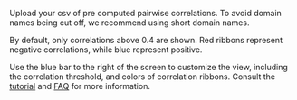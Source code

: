Upload your csv of pre computed pairwise correlations. To avoid domain names being cut off, we recommend using short domain names. 

By default, only correlations above 0.4 are shown. Red ribbons represent negative correlations, while blue represent positive. 

Use the blue bar to the right of the screen to customize the view, including the correlation threshold, and colors of correlation ribbons. Consult the [tutorial](/tutorial) and [FAQ](/faq) for more information.
